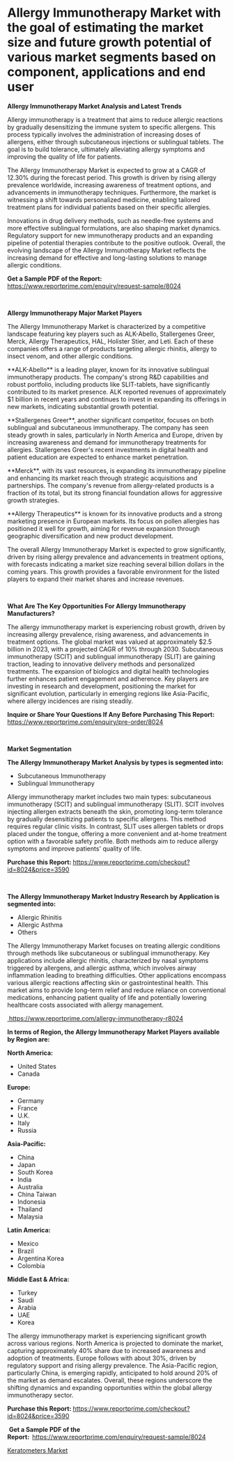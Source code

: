 <p><h1>Allergy Immunotherapy Market with the goal of estimating the market size and future growth potential of various market segments based on component, applications and end user</h1></p><p><strong>Allergy Immunotherapy Market Analysis and Latest Trends</strong></p>
<p><p>Allergy immunotherapy is a treatment that aims to reduce allergic reactions by gradually desensitizing the immune system to specific allergens. This process typically involves the administration of increasing doses of allergens, either through subcutaneous injections or sublingual tablets. The goal is to build tolerance, ultimately alleviating allergy symptoms and improving the quality of life for patients. </p><p>The Allergy Immunotherapy Market is expected to grow at a CAGR of 12.30% during the forecast period. This growth is driven by rising allergy prevalence worldwide, increasing awareness of treatment options, and advancements in immunotherapy techniques. Furthermore, the market is witnessing a shift towards personalized medicine, enabling tailored treatment plans for individual patients based on their specific allergies.</p><p>Innovations in drug delivery methods, such as needle-free systems and more effective sublingual formulations, are also shaping market dynamics. Regulatory support for new immunotherapy products and an expanding pipeline of potential therapies contribute to the positive outlook. Overall, the evolving landscape of the Allergy Immunotherapy Market reflects the increasing demand for effective and long-lasting solutions to manage allergic conditions.</p></p>
<p><strong>Get a Sample PDF of the Report:&nbsp;</strong> <a href="https://www.reportprime.com/enquiry/request-sample/8024?utm_campaign=3034&utm_medium=2&utm_source=Github&utm_content=ia&utm_term=19032025&utm_id=allergy-immunotherapy">https://www.reportprime.com/enquiry/request-sample/8024</a></p>
<p>&nbsp;</p>
<p><strong>Allergy Immunotherapy Major Market Players</strong></p>
<p><p>The Allergy Immunotherapy Market is characterized by a competitive landscape featuring key players such as ALK-Abello, Stallergenes Greer, Merck, Allergy Therapeutics, HAL, Holister Stier, and Leti. Each of these companies offers a range of products targeting allergic rhinitis, allergy to insect venom, and other allergic conditions.</p><p>**ALK-Abello** is a leading player, known for its innovative sublingual immunotherapy products. The company's strong R&D capabilities and robust portfolio, including products like SLIT-tablets, have significantly contributed to its market presence. ALK reported revenues of approximately $1 billion in recent years and continues to invest in expanding its offerings in new markets, indicating substantial growth potential.</p><p>**Stallergenes Greer**, another significant competitor, focuses on both sublingual and subcutaneous immunotherapy. The company has seen steady growth in sales, particularly in North America and Europe, driven by increasing awareness and demand for immunotherapy treatments for allergies. Stallergenes Greer's recent investments in digital health and patient education are expected to enhance market penetration.</p><p>**Merck**, with its vast resources, is expanding its immunotherapy pipeline and enhancing its market reach through strategic acquisitions and partnerships. The company's revenue from allergy-related products is a fraction of its total, but its strong financial foundation allows for aggressive growth strategies.</p><p>**Allergy Therapeutics** is known for its innovative products and a strong marketing presence in European markets. Its focus on pollen allergies has positioned it well for growth, aiming for revenue expansion through geographic diversification and new product development.</p><p>The overall Allergy Immunotherapy Market is expected to grow significantly, driven by rising allergy prevalence and advancements in treatment options, with forecasts indicating a market size reaching several billion dollars in the coming years. This growth provides a favorable environment for the listed players to expand their market shares and increase revenues.</p></p>
<p>&nbsp;</p>
<p><strong>What Are The Key Opportunities For Allergy Immunotherapy Manufacturers?</strong></p>
<p><p>The allergy immunotherapy market is experiencing robust growth, driven by increasing allergy prevalence, rising awareness, and advancements in treatment options. The global market was valued at approximately $2.5 billion in 2023, with a projected CAGR of 10% through 2030. Subcutaneous immunotherapy (SCIT) and sublingual immunotherapy (SLIT) are gaining traction, leading to innovative delivery methods and personalized treatments. The expansion of biologics and digital health technologies further enhances patient engagement and adherence. Key players are investing in research and development, positioning the market for significant evolution, particularly in emerging regions like Asia-Pacific, where allergy incidences are rising steadily.</p></p>
<p><strong>Inquire or Share Your Questions If Any Before Purchasing This Report:</strong> <a href="https://www.reportprime.com/enquiry/pre-order/8024?utm_campaign=3034&utm_medium=2&utm_source=Github&utm_content=ia&utm_term=19032025&utm_id=allergy-immunotherapy">https://www.reportprime.com/enquiry/pre-order/8024</a></p>
<p>&nbsp;</p>
<p><strong>Market Segmentation</strong></p>
<p><strong>The Allergy Immunotherapy Market Analysis by types is segmented into:</strong></p>
<p><ul><li>Subcutaneous Immunotherapy</li><li>Sublingual Immunotherapy</li></ul></p>
<p><p>Allergy immunotherapy market includes two main types: subcutaneous immunotherapy (SCIT) and sublingual immunotherapy (SLIT). SCIT involves injecting allergen extracts beneath the skin, promoting long-term tolerance by gradually desensitizing patients to specific allergens. This method requires regular clinic visits. In contrast, SLIT uses allergen tablets or drops placed under the tongue, offering a more convenient and at-home treatment option with a favorable safety profile. Both methods aim to reduce allergy symptoms and improve patients' quality of life.</p></p>
<p><strong>Purchase this Report:&nbsp;</strong><a href="https://www.reportprime.com/checkout?id=8024&price=3590&utm_campaign=3034&utm_medium=2&utm_source=Github&utm_content=ia&utm_term=19032025&utm_id=allergy-immunotherapy">https://www.reportprime.com/checkout?id=8024&price=3590</a></p>
<p>&nbsp;</p>
<p><strong>The Allergy Immunotherapy Market Industry Research by Application is segmented into:</strong></p>
<p><ul><li>Allergic Rhinitis</li><li>Allergic Asthma</li><li>Others</li></ul></p>
<p><p>The Allergy Immunotherapy Market focuses on treating allergic conditions through methods like subcutaneous or sublingual immunotherapy. Key applications include allergic rhinitis, characterized by nasal symptoms triggered by allergens, and allergic asthma, which involves airway inflammation leading to breathing difficulties. Other applications encompass various allergic reactions affecting skin or gastrointestinal health. This market aims to provide long-term relief and reduce reliance on conventional medications, enhancing patient quality of life and potentially lowering healthcare costs associated with allergy management.</p></p>
<p><a href="https://www.reportprime.com/allergy-immunotherapy-r8024?utm_campaign=3034&utm_medium=2&utm_source=Github&utm_content=ia&utm_term=19032025&utm_id=allergy-immunotherapy">&nbsp;https://www.reportprime.com/allergy-immunotherapy-r8024</a></p>
<p><strong>In terms of Region, the Allergy Immunotherapy Market Players available by Region are:</strong></p>
<p>
    <p> <strong> North America: </strong>
        <ul>
            <li>United States</li>
            <li>Canada</li>
        </ul>
        </p> 
    <p> <strong> Europe: </strong>
        <ul>
            <li>Germany</li>
            <li>France</li>
            <li>U.K.</li>
            <li>Italy</li>
            <li>Russia</li>
        </ul>
        </p> 
    <p> <strong> Asia-Pacific: </strong>
        <ul>
            <li>China</li>
            <li>Japan</li>
            <li>South Korea</li>
            <li>India</li>
            <li>Australia</li>
            <li>China Taiwan</li>
            <li>Indonesia</li>
            <li>Thailand</li>
            <li>Malaysia</li>
        </ul>
        </p> 
    <p> <strong> Latin America: </strong>
        <ul>
            <li>Mexico</li>
            <li>Brazil</li>
            <li>Argentina Korea</li>
            <li>Colombia</li>
        </ul>
        </p> 
    <p> <strong> Middle East & Africa: </strong>
        <ul>
            <li>Turkey</li>
            <li>Saudi</li>
            <li>Arabia</li>
            <li>UAE</li>
            <li>Korea</li>
        </ul>
    </p>
    </p>
<p><p>The allergy immunotherapy market is experiencing significant growth across various regions. North America is projected to dominate the market, capturing approximately 40% share due to increased awareness and adoption of treatments. Europe follows with about 30%, driven by regulatory support and rising allergy prevalence. The Asia-Pacific region, particularly China, is emerging rapidly, anticipated to hold around 20% of the market as demand escalates. Overall, these regions underscore the shifting dynamics and expanding opportunities within the global allergy immunotherapy sector.</p></p>
<p><strong>Purchase this Report: </strong><a href="https://www.reportprime.com/checkout?id=8024&price=3590&utm_campaign=3034&utm_medium=2&utm_source=Github&utm_content=ia&utm_term=19032025&utm_id=allergy-immunotherapy">https://www.reportprime.com/checkout?id=8024&price=3590</a></p>
<p>&nbsp;<strong>Get a Sample PDF of the Report:&nbsp;&nbsp;</strong><a href="https://www.reportprime.com/enquiry/request-sample/8024?utm_campaign=3034&utm_medium=2&utm_source=Github&utm_content=ia&utm_term=19032025&utm_id=allergy-immunotherapy">https://www.reportprime.com/enquiry/request-sample/8024</a></p>
<p><strong></strong></p>
<p><p><a href="https://github.com/leijavaagexo/Market-Research-Report-List-1/blob/main/keratometers-market.md?utm_campaign=3034&utm_medium=2&utm_source=Github&utm_content=ia&utm_term=19032025&utm_id=allergy-immunotherapy">Keratometers Market</a></p></p>